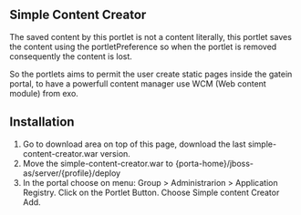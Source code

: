 Simple Content Creator
----------------------

The saved content by this portlet is not a content literally, this portlet saves the content using the portletPreference so when the portlet is removed consequently the content is lost.

So the portlets aims to permit the user create static pages inside the gatein portal, to have a powerfull content manager use WCM (Web content module) from exo. 

Installation
------------

1. Go to download area on top of this page, download the last simple-content-creator.war version.
2. Move the simple-content-creator.war to {porta-home}/jboss-as/server/{profile}/deploy
3. In the portal choose on menu: Group > Administrarion > Application Registry. 
Click on the Portlet Button.
Choose Simple content Creator 
Add.
